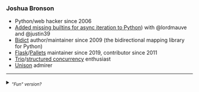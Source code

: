 <!--
**jab/jab** is a ✨ _special_ ✨ repository because its `README.md` (this file) appears on your GitHub profile.

Here are some ideas to get you started:

- 🔭 I’m currently working on ...
- 🌱 I’m currently learning ...
- 👯 I’m looking to collaborate on ...
- 🤔 I’m looking for help with ...
- 💬 Ask me about ...
- 📫 How to reach me: ...
- 😄 Pronouns: ...
- ⚡ Fun fact: ...
-->

### Joshua Bronson

* Python/web hacker since 2006
* [Added missing builtins for async iteration to Python](https://github.com/python/cpython/pull/23847)) with @lordmauve and @justin39
* [Bidict](https://github.com/jab/bidict) author/maintainer since 2009 (the bidirectional mapping library for Python)
* [Flask](https://github.com/pallets/flask)/[Pallets](https://github.com/pallets) maintainer since 2019, contributor since 2011
* [Trio](https://github.com/python-trio/trio)/[structured concurrency](https://en.wikipedia.org/wiki/Structured_concurrency) enthusiast
* [Unison](https://github.com/unisonweb/unison) admirer

------

<details><summary><sub><i>"Fun" version?</i></sub></summary>
<sub><i>Joshua Bronson (b. 1984) never graduated from the College of Clown Computing. At heart a dissident hacker/student radical, he soon transferred to Brown University, where he learned to problematize binaries in the global cultural metanarrative. Before long, he created subversive political advocacy web site spamunclesam.org, and was thrown forthwith in the stocks. After escaping, he moved to New York to join an anticonsumerist gospel choir, write free software for various tech-for-good causes, and work on his own harebrained ideas. The latest of these, <a href="https://linktag.co">linktag.co</a>, attempts to democratize the so-called "physical web", in a short-links-for-lost-and-found disguise.</i></sub>
</details>

